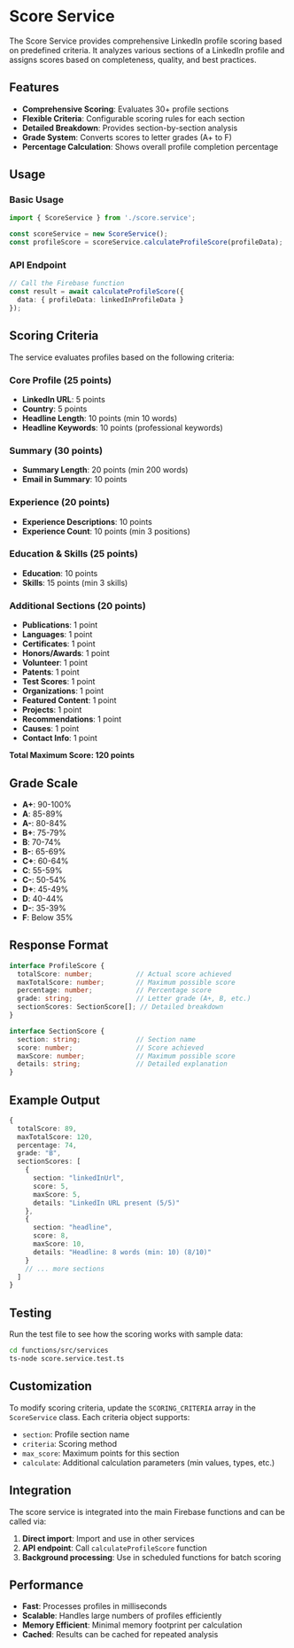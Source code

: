 # Score Service

The Score Service provides comprehensive LinkedIn profile scoring based on predefined criteria. It analyzes various sections of a LinkedIn profile and assigns scores based on completeness, quality, and best practices.

## Features

- **Comprehensive Scoring**: Evaluates 30+ profile sections
- **Flexible Criteria**: Configurable scoring rules for each section
- **Detailed Breakdown**: Provides section-by-section analysis
- **Grade System**: Converts scores to letter grades (A+ to F)
- **Percentage Calculation**: Shows overall profile completion percentage

## Usage

### Basic Usage

```typescript
import { ScoreService } from './score.service';

const scoreService = new ScoreService();
const profileScore = scoreService.calculateProfileScore(profileData);
```

### API Endpoint

```typescript
// Call the Firebase function
const result = await calculateProfileScore({
  data: { profileData: linkedInProfileData }
});
```

## Scoring Criteria

The service evaluates profiles based on the following criteria:

### Core Profile (25 points)
- **LinkedIn URL**: 5 points
- **Country**: 5 points
- **Headline Length**: 10 points (min 10 words)
- **Headline Keywords**: 10 points (professional keywords)

### Summary (30 points)
- **Summary Length**: 20 points (min 200 words)
- **Email in Summary**: 10 points

### Experience (20 points)
- **Experience Descriptions**: 10 points
- **Experience Count**: 10 points (min 3 positions)

### Education & Skills (25 points)
- **Education**: 10 points
- **Skills**: 15 points (min 3 skills)

### Additional Sections (20 points)
- **Publications**: 1 point
- **Languages**: 1 point
- **Certificates**: 1 point
- **Honors/Awards**: 1 point
- **Volunteer**: 1 point
- **Patents**: 1 point
- **Test Scores**: 1 point
- **Organizations**: 1 point
- **Featured Content**: 1 point
- **Projects**: 1 point
- **Recommendations**: 1 point
- **Causes**: 1 point
- **Contact Info**: 1 point

**Total Maximum Score: 120 points**

## Grade Scale

- **A+**: 90-100%
- **A**: 85-89%
- **A-**: 80-84%
- **B+**: 75-79%
- **B**: 70-74%
- **B-**: 65-69%
- **C+**: 60-64%
- **C**: 55-59%
- **C-**: 50-54%
- **D+**: 45-49%
- **D**: 40-44%
- **D-**: 35-39%
- **F**: Below 35%

## Response Format

```typescript
interface ProfileScore {
  totalScore: number;           // Actual score achieved
  maxTotalScore: number;        // Maximum possible score
  percentage: number;           // Percentage score
  grade: string;                // Letter grade (A+, B, etc.)
  sectionScores: SectionScore[]; // Detailed breakdown
}

interface SectionScore {
  section: string;              // Section name
  score: number;                // Score achieved
  maxScore: number;             // Maximum possible score
  details: string;              // Detailed explanation
}
```

## Example Output

```typescript
{
  totalScore: 89,
  maxTotalScore: 120,
  percentage: 74,
  grade: "B",
  sectionScores: [
    {
      section: "linkedInUrl",
      score: 5,
      maxScore: 5,
      details: "LinkedIn URL present (5/5)"
    },
    {
      section: "headline",
      score: 8,
      maxScore: 10,
      details: "Headline: 8 words (min: 10) (8/10)"
    }
    // ... more sections
  ]
}
```

## Testing

Run the test file to see how the scoring works with sample data:

```bash
cd functions/src/services
ts-node score.service.test.ts
```

## Customization

To modify scoring criteria, update the `SCORING_CRITERIA` array in the `ScoreService` class. Each criteria object supports:

- `section`: Profile section name
- `criteria`: Scoring method
- `max_score`: Maximum points for this section
- `calculate`: Additional calculation parameters (min values, types, etc.)

## Integration

The score service is integrated into the main Firebase functions and can be called via:

1. **Direct import**: Import and use in other services
2. **API endpoint**: Call `calculateProfileScore` function
3. **Background processing**: Use in scheduled functions for batch scoring

## Performance

- **Fast**: Processes profiles in milliseconds
- **Scalable**: Handles large numbers of profiles efficiently
- **Memory Efficient**: Minimal memory footprint per calculation
- **Cached**: Results can be cached for repeated analysis
